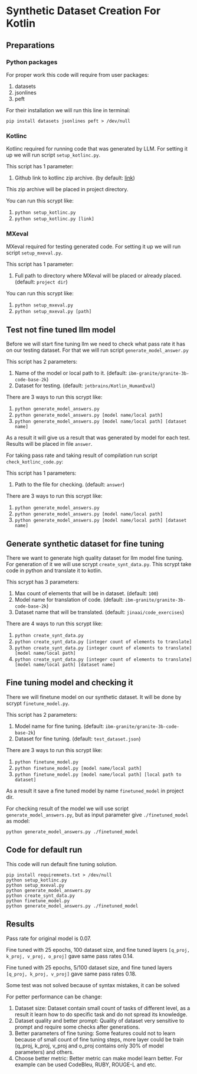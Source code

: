 # Synthetic Dataset Creation For Kotlin

## Preparations

### Python packages

For proper work this code will require from user packages:

1. datasets
2. jsonlines
3. peft

For their installation we will run this line in terminal:

```pip install datasets jsonlines peft > /dev/null```

### Kotlinc

Kotlinc required for running code that was generated by LLM.
For setting it up we will run script `setup_kotlinc.py`.

This script has 1 parameter:

1. Github link to kotlinc zip archive. (by
   default: [link](https://github.com/JetBrains/kotlin/releases/download/v2.0.20/kotlin-compiler-2.0.20.zip))

This zip archive will be placed in project directory.

You can run this scrypt like:

1. ```python setup_kotlinc.py```
2. ```python setup_kotlinc.py [link]```

### MXeval

MXeval required for testing generated code.
For setting it up we will run script `setup_mxeval.py`.

This script has 1 parameter:

1. Full path to directory where MXeval will be placed or already placed. (default: `project dir`)

You can run this scrypt like:

1. ```python setup_mxeval.py```
2. ```python setup_mxeval.py [path]```

## Test not fine tuned llm model

Before we will start fine tuning llm we need to check what pass rate it has on our testing dataset.
For that we will run script `generate_model_answer.py`

This script has 2 parameters:

1. Name of the model or local path to it. (default: `ibm-granite/granite-3b-code-base-2k`)
2. Dataset for testing. (default: `jetbrains/Kotlin_HumanEval`)

There are 3 ways to run this scrypt like:

1. ```python generate_model_answers.py```
2. ```python generate_model_answers.py [model name/local path]```
3. ```python generate_model_answers.py [model name/local path] [dataset name]```

As a result it will give us a result that was generated by model for each test.
Results will be placed in file `answer`.

For taking pass rate and taking result of compilation run script `check_kotlinc_code.py`:

This script has 1 parameters:

1. Path to the file for checking. (default: `answer`)

There are 3 ways to run this scrypt like:

1. ```python generate_model_answers.py```
2. ```python generate_model_answers.py [model name/local path]```
3. ```python generate_model_answers.py [model name/local path] [dataset name]```

## Generate synthetic dataset for fine tuning

There we want to generate high quality dataset for llm model fine tuning.
For generation of it we will use scrypt `create_synt_data.py`.
This scrypt take code in python and translate it to kotlin.

This scrypt has 3 parameters:

1. Max count of elements that will be in dataset. (default: `100`)
2. Model name for translation of code. (default: `ibm-granite/granite-3b-code-base-2k`)
3. Dataset name that will be translated. (default: `jinaai/code_exercises`)

There are 4 ways to run this scrypt like:

1. ```python create_synt_data.py```
2. ```python create_synt_data.py [integer count of elements to translate]```
3. ```python create_synt_data.py [integer count of elements to translate] [model name/local path]```
4. ```python create_synt_data.py [integer count of elements to translate] [model name/local path] [dataset name]```

## Fine tuning model and checking it

There we will finetune model on our synthetic dataset.
It will be done by scrypt `finetune_model.py`.

This script has 2 parameters:

1. Model name for fine tuning. (default: `ibm-granite/granite-3b-code-base-2k`)
2. Dataset for fine tuning. (default: `test_dataset.json`)

There are 3 ways to run this scrypt like:

1. ```python finetune_model.py```
2. ```python finetune_model.py [model name/local path]```
3. ```python finetune_model.py [model name/local path] [local path to dataset]```

As a result it save a fine tuned model by name `finetuned_model` in project dir.

For checking result of the model we will use script `generate_model_answers.py`,
but as input parameter give `./finetuned_model` as model:

```python generate_model_answers.py ./finetuned_model```

## Code for default run

This code will run default fine tuning solution.

```angular2html
pip install requiremnets.txt > /dev/null
python setup_kotlinc.py
python setup_mxeval.py
python generate_model_answers.py
python create_synt_data.py
python finetune_model.py
python generate_model_answers.py ./finetuned_model
```

## Results

Pass rate for original model is 0.07.

Fine tuned with 25 epochs, 100 dataset size, and 
fine tuned layers `[q_proj, k_proj, v_proj, o_proj]` gave same pass rates 0.14.

Fine tuned with 25 epochs, 5/100 dataset size, and 
fine tuned layers `[q_proj, k_proj, v_proj]` gave same pass rates 0.18.

Some test was not solved because of syntax mistakes, it can be solved  

For petter performance can be change:

1. Dataset size: 
   Dataset contain small count of tasks of different level, 
   as a result it learn how to do specific task and do not spread its knowledge.
2. Dataset quality and better prompt: 
   Quality of dataset very sensitive to prompt and require some checks after generations.
3. Better parameters of fine tuning: 
   Some features could not to learn because of small count of fine tuning steps,
   more layer could be train (q_proj, k_proj, v_proj and o_proj contains only 30% 
   of model parameters) and others.
4. Choose better metric: 
   Better metric can make model learn better. For example can be used CodeBleu,
   RUBY, ROUGE-L and etc.